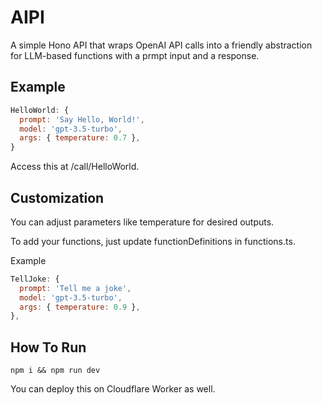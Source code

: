 # AIPI

A simple Hono API that wraps OpenAI API calls into a friendly abstraction for LLM-based functions with a prmpt input and a response.

## Example

```javascript
HelloWorld: {
  prompt: 'Say Hello, World!',
  model: 'gpt-3.5-turbo',
  args: { temperature: 0.7 },
}
```

Access this at /call/HelloWorld.

## Customization

You can adjust parameters like temperature for desired outputs.

To add your functions, just update functionDefinitions in functions.ts.

Example

```javascript
TellJoke: {
  prompt: 'Tell me a joke',
  model: 'gpt-3.5-turbo',
  args: { temperature: 0.9 },
},
```

## How To Run

```
npm i && npm run dev
```

You can deploy this on Cloudflare Worker as well.

